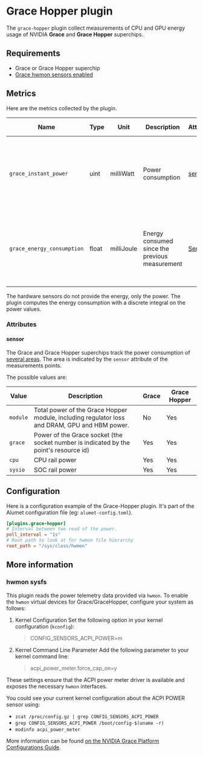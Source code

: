 # Grace Hopper plugin

The `grace-hopper` plugin collect measurements of CPU and GPU energy usage of NVIDIA **Grace** and **Grace Hopper** superchips.

## Requirements

- Grace or Grace Hopper superchip
- [Grace hwmon sensors enabled](#hwmon-sysfs)

## Metrics

Here are the metrics collected by the plugin.

|Name|Type|Unit|Description|Attributes|More information|
|----|----|----|-----------|----------|-----------------|
|`grace_instant_power`|uint|milliWatt|Power consumption|[sensor](#sensor)| If the `resource_kind` is `LocalMachine` then the value is the sum of all sensors of the same type|
|`grace_energy_consumption`|float|milliJoule|Energy consumed since the previous measurement|[Sensor](#sensor)| If the `resource_kind` is `LocalMachine` then the value is the sum of all sensors of the same type |

The hardware sensors do not provide the energy, only the power.
The plugin computes the energy consumption with a discrete integral on the power values.

### Attributes

#### sensor

The Grace and Grace Hopper superchips track the power consumption of [several areas](https://docs.nvidia.com/grace-perf-tuning-guide/power-thermals.html#fig-grace-power-telemetry-sensors).
The area is indicated by the `sensor` attribute of the measurements points.

The possible values are:

|Value|Description|Grace|Grace Hopper|
|-----|-----------|-----|------------|
|`module`|Total power of the Grace Hopper module, including regulator loss and DRAM, GPU and HBM power.|No|Yes|
|`grace`|Power of the Grace socket (the socket number is indicated by the point's resource id)|Yes|Yes|
|`cpu`|CPU rail power|Yes|Yes|
|`sysio`|SOC rail power|Yes|Yes|

## Configuration

Here is a configuration example of the Grace-Hopper plugin. It's part of the Alumet configuration file (eg: `alumet-config.toml`).

```toml
[plugins.grace-hopper]
# Interval between two read of the power.
poll_interval = "1s"
# Root path to look at for hwmon file hierarchy
root_path = "/sys/class/hwmon"
```

## More information

### hwmon sysfs

This plugin reads the power telemetry data provided via `hwmon`.
To enable the `hwmon` virtual devices for Grace/GraceHopper, configure your system as follows:

1. Kernel Configuration
Set the following option in your kernel configuration (`kconfig`):
    > CONFIG_SENSORS_ACPI_POWER=m

1. Kernel Command Line Parameter
Add the following parameter to your kernel command line:
    > acpi_power_meter.force_cap_on=y

These settings ensure that the ACPI power meter driver is available and exposes the necessary `hwmon` interfaces.

You could see your current kernel configuration about the ACPI POWER sensor using:
- `zcat /proc/config.gz | grep CONFIG_SENSORS_ACPI_POWER`
- `grep CONFIG_SENSORS_ACPI_POWER /boot/config-$(uname -r)`
- `modinfo acpi_power_meter`

More information can be found [on the NVIDIA Grace Platform Configurations Guide](https://docs.nvidia.com/grace-patch-config-guide.pdf).
